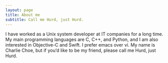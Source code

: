 ```yaml
---
layout: page
title: About me
subtitle: Call me Hurd, just Hurd.
---
```


I have worked as a Unix system developer at IT companies for a long time. 
My main programming languages are C, C++, and Python, 
and I am also interested in Objective-C and Swift. 
I prefer emacs over vi. 
My name is Charlie Choe, but if you’d like to be my friend, 
please call me Hurd, just Hurd. 
